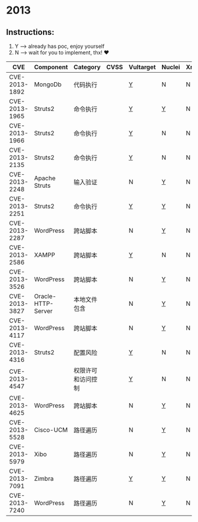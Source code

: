 # 2013

## Instructions:

1. Y --> already has poc, enjoy yourself
2. N --> wait for you to implement, thx! :heart:

| CVE | Component | Category | CVSS | Vultarget | Nuclei | Xray | pocsuite2 | pocsuite3 | goby | oneliner | others |
|-----|-----------|----------|------|-----------|--------|------|-----------|-----------|------|----------|-------|
| CVE-2013-1892 | MongoDb | 代码执行 |  | [Y](CVE-2013-1892/vultarget/) | N | N | N | N | N | N | N |
| CVE-2013-1965 | Struts2 | 命令执行 |  | [Y](CVE-2013-1965/vultarget/) | [Y](CVE-2013-1965/poc/nuclei/) | N | N | N | N | N | [Y](CVE-2013-1965/poc/others/) |
| CVE-2013-1966 | Struts2 | 命令执行 |  | [Y](CVE-2013-1966/vultarget/) | N | N | N | N | N | N | N |
| CVE-2013-2135 | Struts2 | 命令执行 |  | [Y](CVE-2013-2135/vultarget/) | N | N | N | N | N | N | N |
| CVE-2013-2248 | Apache Struts | 输入验证 |  | N | [Y](CVE-2013-2248/poc/nuclei/) | N | N | N | N | N | [Y](CVE-2013-2248/poc/others/) |
| CVE-2013-2251 | Struts2 | 命令执行 |  | [Y](CVE-2013-2251/vultarget/) | [Y](CVE-2013-2251/poc/nuclei/) | N | N | N | N | N | [Y](CVE-2013-2251/poc/others/) |
| CVE-2013-2287 | WordPress | 跨站脚本 |  | N | [Y](CVE-2013-2287/poc/nuclei/) | N | N | N | N | N | [Y](CVE-2013-2287/poc/others/) |
| CVE-2013-2586 | XAMPP | 跨站脚本 |  | [Y](CVE-2013-2586/vultarget/) | N | N | N | N | N | N | N |
| CVE-2013-3526 | WordPress | 跨站脚本 |  | N | [Y](CVE-2013-3526/poc/nuclei/) | N | N | N | N | N | [Y](CVE-2013-3526/poc/others/) |
| CVE-2013-3827 | Oracle-HTTP-Server | 本地文件包含 |  | N | [Y](CVE-2013-3827/poc/nuclei/) | N | N | N | N | N | [Y](CVE-2013-3827/poc/others/) |
| CVE-2013-4117 | WordPress | 跨站脚本 |  | N | [Y](CVE-2013-4117/poc/nuclei/) | N | N | N | N | N | [Y](CVE-2013-4117/poc/others/) |
| CVE-2013-4316 | Struts2 | 配置风险 |  | [Y](CVE-2013-4316/vultarget/) | N | N | N | N | N | N | N |
| CVE-2013-4547 |  | 权限许可和访问控制 |  | [Y](CVE-2013-4547/vultarget/) | N | N | N | N | N | N | N |
| CVE-2013-4625 | WordPress | 跨站脚本 |  | N | [Y](CVE-2013-4625/poc/nuclei/) | N | N | N | N | N | [Y](CVE-2013-4625/poc/others/) |
| CVE-2013-5528 | Cisco-UCM | 路径遍历 |  | N | [Y](CVE-2013-5528/poc/nuclei/) | N | N | N | N | N | [Y](CVE-2013-5528/poc/others/) |
| CVE-2013-5979 | Xibo | 路径遍历 |  | N | [Y](CVE-2013-5979/poc/nuclei/) | N | N | N | N | N | [Y](CVE-2013-5979/poc/others/) |
| CVE-2013-7091 | Zimbra | 路径遍历 |  | [Y](CVE-2013-7091/vultarget/) | [Y](CVE-2013-7091/poc/nuclei/) | N | N | N | N | N | N |
| CVE-2013-7240 | WordPress | 路径遍历 |  | N | [Y](CVE-2013-7240/poc/nuclei/) | N | N | N | N | N | [Y](CVE-2013-7240/poc/others/) |
